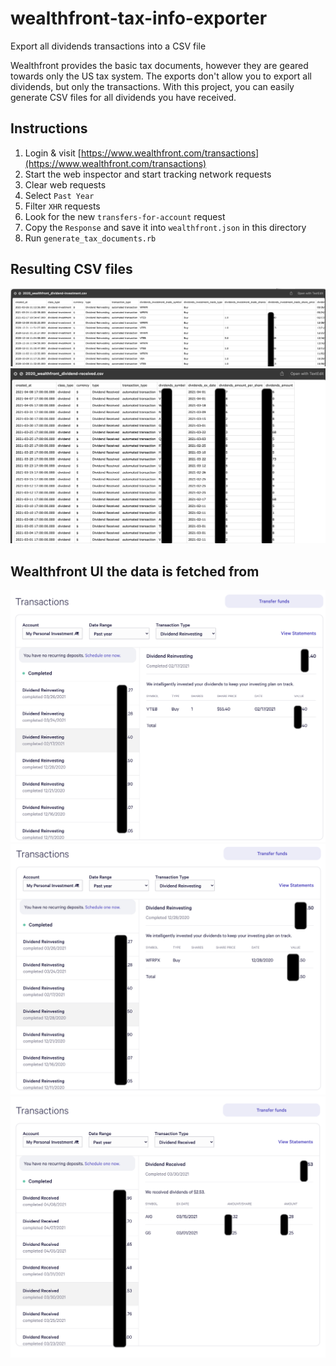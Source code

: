 # wealthfront-tax-info-exporter

Export all dividends transactions into a CSV file

Wealthfront provides the basic tax documents, however they are geared towards only the US tax system. The exports don't allow you to export all dividends, but only the transactions. With this project, you can easily generate CSV files for all dividends you have received.

## Instructions

1. Login & visit [https://www.wealthfront.com/transactions](https://www.wealthfront.com/transactions)
1. Start the web inspector and start tracking network requests
1. Clear web requests
1. Select `Past Year`
1. Filter `XHR` requests
1. Look for the new `transfers-for-account` request
1. Copy the `Response` and save it into `wealthfront.json` in this directory
1. Run `generate_tax_documents.rb`

## Resulting CSV files

<img src="/screenshots/csv-screenshot-1.png" />
<img src="/screenshots/csv-screenshot-2.png" />

## Wealthfront UI the data is fetched from

<img src="/screenshots/wf-screenshot-1.png" width="550" />
<img src="/screenshots/wf-screenshot-2.png" width="550" />
<img src="/screenshots/wf-screenshot-3.png" width="550" />
